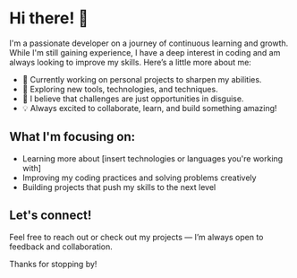 # Hi there! 👋

I'm a passionate developer on a journey of continuous learning and growth. While I'm still gaining experience, I have a deep interest in coding and am always looking to improve my skills. Here’s a little more about me:

- 🔭 Currently working on personal projects to sharpen my abilities.
- 🌱 Exploring new tools, technologies, and techniques.
- 🤔 I believe that challenges are just opportunities in disguise.
- 💡 Always excited to collaborate, learn, and build something amazing!

## What I'm focusing on:

- Learning more about [insert technologies or languages you're working with]
- Improving my coding practices and solving problems creatively
- Building projects that push my skills to the next level

## Let's connect!

Feel free to reach out or check out my projects — I’m always open to feedback and collaboration.

Thanks for stopping by!
